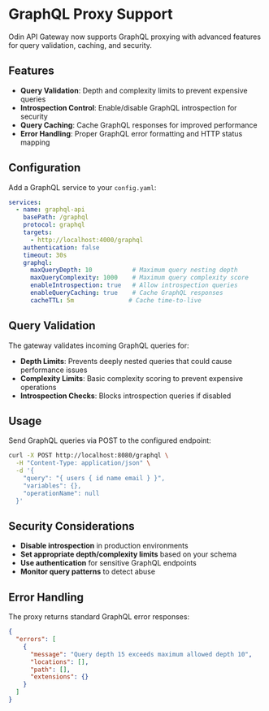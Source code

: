 # GraphQL Proxy Support

Odin API Gateway now supports GraphQL proxying with advanced features for query validation, caching, and security.

## Features

- **Query Validation**: Depth and complexity limits to prevent expensive queries
- **Introspection Control**: Enable/disable GraphQL introspection for security
- **Query Caching**: Cache GraphQL responses for improved performance
- **Error Handling**: Proper GraphQL error formatting and HTTP status mapping

## Configuration

Add a GraphQL service to your `config.yaml`:

```yaml
services:
  - name: graphql-api
    basePath: /graphql
    protocol: graphql
    targets:
      - http://localhost:4000/graphql
    authentication: false
    timeout: 30s
    graphql:
      maxQueryDepth: 10           # Maximum query nesting depth
      maxQueryComplexity: 1000    # Maximum query complexity score
      enableIntrospection: true   # Allow introspection queries
      enableQueryCaching: true    # Cache GraphQL responses
      cacheTTL: 5m               # Cache time-to-live
```

## Query Validation

The gateway validates incoming GraphQL queries for:

- **Depth Limits**: Prevents deeply nested queries that could cause performance issues
- **Complexity Limits**: Basic complexity scoring to prevent expensive operations
- **Introspection Checks**: Blocks introspection queries if disabled

## Usage

Send GraphQL queries via POST to the configured endpoint:

```bash
curl -X POST http://localhost:8080/graphql \
  -H "Content-Type: application/json" \
  -d '{
    "query": "{ users { id name email } }",
    "variables": {},
    "operationName": null
  }'
```

## Security Considerations

- **Disable introspection** in production environments
- **Set appropriate depth/complexity limits** based on your schema
- **Use authentication** for sensitive GraphQL endpoints
- **Monitor query patterns** to detect abuse

## Error Handling

The proxy returns standard GraphQL error responses:

```json
{
  "errors": [
    {
      "message": "Query depth 15 exceeds maximum allowed depth 10",
      "locations": [],
      "path": [],
      "extensions": {}
    }
  ]
}
```